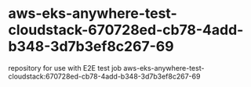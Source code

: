 # aws-eks-anywhere-test-cloudstack-670728ed-cb78-4add-b348-3d7b3ef8c267-69
repository for use with E2E test job aws-eks-anywhere-test-cloudstack:670728ed-cb78-4add-b348-3d7b3ef8c267-69
